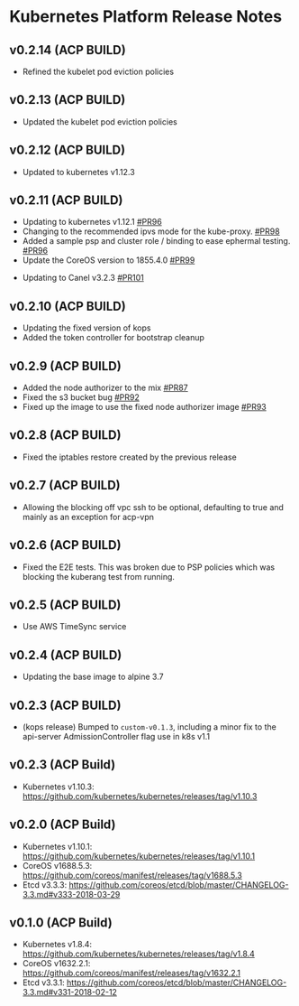 # Kubernetes Platform Release Notes

## v0.2.14 (ACP BUILD)

* Refined the kubelet pod eviction policies

## v0.2.13 (ACP BUILD)

* Updated the kubelet pod eviction policies

## v0.2.12 (ACP BUILD)

* Updated to kubernetes v1.12.3

## v0.2.11 (ACP BUILD)

* Updating to kubernetes v1.12.1 [#PR96](https://gitlab.digital.homeoffice.gov.uk/acp/kops-acp/merge_requests/96)
* Changing to the recommended ipvs mode for the kube-proxy. [#PR98](https://gitlab.digital.homeoffice.gov.uk/acp/kops-acp/merge_requests/98)
* Added a sample psp and cluster role / binding to ease ephermal testing. [#PR96](https://gitlab.digital.homeoffice.gov.uk/acp/kops-acp/merge_requests/96)
* Update the CoreOS version to 1855.4.0 [#PR99](https://gitlab.digital.homeoffice.gov.uk/acp/kops-acp/merge_requests/99)
- Updating to Canel v3.2.3 [#PR101](https://gitlab.digital.homeoffice.gov.uk/acp/kops-acp/merge_requests/101)

## v0.2.10 (ACP BUILD)

* Updating the fixed version of kops
* Added the token controller for bootstrap cleanup

## v0.2.9 (ACP BUILD)

* Added the node authorizer to the mix [#PR87](https://gitlab.digital.homeoffice.gov.uk/acp/kops-acp/merge_requests/87)
* Fixed the s3 bucket bug [#PR92](https://gitlab.digital.homeoffice.gov.uk/acp/kops-acp/merge_requests/92)
* Fixed up the image to use the fixed node authorizer image [#PR93](https://gitlab.digital.homeoffice.gov.uk/acp/kops-acp/merge_requests/93)

## v0.2.8 (ACP BUILD)

* Fixed the iptables restore created by the previous release

## v0.2.7 (ACP BUILD)

* Allowing the blocking off vpc ssh to be optional, defaulting to true and mainly as an exception for acp-vpn

## v0.2.6 (ACP BUILD)

* Fixed the E2E tests. This was broken due to PSP policies which was blocking the kuberang test from running.

## v0.2.5 (ACP BUILD)

* Use AWS TimeSync service

## v0.2.4 (ACP BUILD)

* Updating the base image to alpine 3.7

## v0.2.3 (ACP BUILD)

* (kops release) Bumped to `custom-v0.1.3`, including a minor fix to the api-server AdmissionController flag use in k8s v1.1

## v0.2.3 (ACP Build)

- Kubernetes v1.10.3: https://github.com/kubernetes/kubernetes/releases/tag/v1.10.3

## v0.2.0 (ACP Build)

- Kubernetes v1.10.1: https://github.com/kubernetes/kubernetes/releases/tag/v1.10.1
- CoreOS v1688.5.3: https://github.com/coreos/manifest/releases/tag/v1688.5.3
- Etcd v3.3.3: https://github.com/coreos/etcd/blob/master/CHANGELOG-3.3.md#v333-2018-03-29

## v0.1.0 (ACP Build)

- Kubernetes v1.8.4: https://github.com/kubernetes/kubernetes/releases/tag/v1.8.4
- CoreOS v1632.2.1: https://github.com/coreos/manifest/releases/tag/v1632.2.1
- Etcd v3.3.1: https://github.com/coreos/etcd/blob/master/CHANGELOG-3.3.md#v331-2018-02-12
